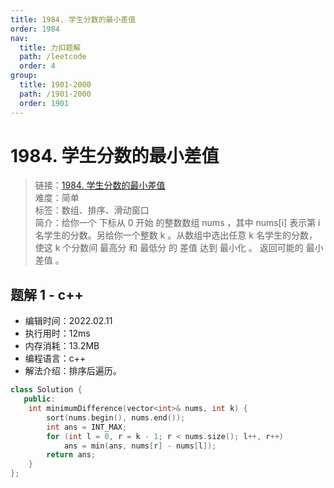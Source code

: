 ```yaml
---
title: 1984. 学生分数的最小差值
order: 1984
nav:
  title: 力扣题解
  path: /leetcode
  order: 4
group:
  title: 1901-2000
  path: /1901-2000
  order: 1901
---
```


# 1984. 学生分数的最小差值
    
> 链接：[1984. 学生分数的最小差值](https://leetcode-cn.com/problems/minimum-difference-between-highest-and-lowest-of-k-scores/)  
> 难度：简单  
> 标签：数组、排序、滑动窗口  
> 简介：给你一个 下标从 0 开始 的整数数组 nums ，其中 nums[i] 表示第 i 名学生的分数。另给你一个整数 k 。从数组中选出任意 k 名学生的分数，使这 k 个分数间 最高分 和 最低分 的 差值 达到 最小化 。  返回可能的 最小差值 。
      
## 题解 1 - c++
- 编辑时间：2022.02.11
- 执行用时：12ms
- 内存消耗：13.2MB
- 编程语言：c++
- 解法介绍：排序后遍历。
```c++
class Solution {
   public:
    int minimumDifference(vector<int>& nums, int k) {
        sort(nums.begin(), nums.end());
        int ans = INT_MAX;
        for (int l = 0, r = k - 1; r < nums.size(); l++, r++)
            ans = min(ans, nums[r] - nums[l]);
        return ans;
    }
};
```

      